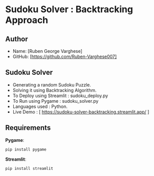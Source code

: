 # Sudoku Solver : Backtracking Approach #

## Author
- Name:  [Ruben George Varghese]
- GitHub: [https://github.com/Ruben-Varghese007]

## Sudoku Solver

- Generating a random Sudoku Puzzle.
- Solving it using Backtracking Algorithm.
- To Deploy using Streamlit : sudoku_deploy.py
- To Run using Pygame : sudoku_solver.py
- Languages used : Python.
- Live Demo : [ https://sudoku-solver-backtracking.streamlit.app/ ]

## Requirements

**Pygame**:

```sh
pip install pygame
```

**Streamlit**:

```
pip install streamlit
```

